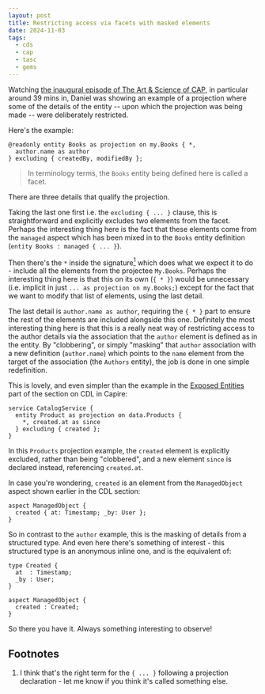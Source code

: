 ```yaml
---
layout: post
title: Restricting access via facets with masked elements
date: 2024-11-03
tags:
  - cds
  - cap
  - tasc
  - gems
---
```

Watching [the inaugural episode of The Art & Science of CAP][1], in particular around 39 mins in, Daniel was showing an example of a projection where some of the details of the entity -- upon which the projection was being made -- were deliberately restricted.

Here's the example:

```cds
@readonly entity Books as projection on my.Books { *,
  author.name as author
} excluding { createdBy, modifiedBy };
```

> In terminology terms, the `Books` entity being defined here is called a facet.

There are three details that qualify the projection.

Taking the last one first i.e. the `excluding { ... }` clause, this is straightforward and explicitly excludes two elements from the facet. Perhaps the interesting thing here is the fact that these elements come from the `managed` aspect which has been mixed in to the `Books` entity definition (`entity Books : managed { ... }`).

Then there's the `*` inside the signature[<sup>1</sup>](#footnotes) which does what we expect it to do - include all the elements from the projectee `My.Books`. Perhaps the interesting thing here is that this on its own (`{ * }`) would be unnecessary (i.e. implicit in just `... as projection on my.Books;`) except for the fact that we want to modify that list of elements, using the last detail.

The last detail is `author.name as author`, requiring the `{ * }` part to ensure the rest of the elements are included alongside this one. Definitely the most interesting thing here is that this is a really neat way of restricting access to the author details via the association that the `author` element is defined as in the entity. By "clobbering", or simply "masking" that `author` association with a new definition (`author.name`) which points to the `name` element from the target of the association (the `Authors` entity), the job is done in one simple redefinition.

This is lovely, and even simpler than the example in the [Exposed Entities][2] part of the section on CDL in Capire:

```cds
service CatalogService {
  entity Product as projection on data.Products {
    *, created.at as since
  } excluding { created };
}
```

In this `Products` projection example, the `created` element is explicitly excluded, rather than being "clobbered", and a new element `since` is declared instead, referencing `created.at`.

In case you're wondering, `created` is an element from the `ManagedObject` aspect shown earlier in the CDL section:

```cds
aspect ManagedObject {
  created { at: Timestamp; _by: User };
}
```

So in contrast to the `author` example, this is the masking of details from a structured type. And even here there's something of interest - this structured type is an anonymous inline one, and is the equivalent of:

```cds
type Created {
  at  : Timestamp;
  _by : User;
}

aspect ManagedObject {
  created : Created;
}
```

So there you have it. Always something interesting to observe!

<a name="footnotes"></a>
## Footnotes

1) I think that's the right term for the `{ ... }` following a projection declaration - let me know if you think it's called something else.

[1]: https://www.youtube.com/watch?v=XMchiFnDJ6E
[2]: https://cap.cloud.sap/docs/cds/cdl#exposed-entities

